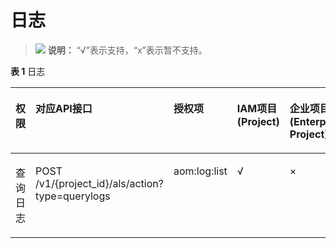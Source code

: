 # 日志<a name="aom_04_0064"></a>

>![](public_sys-resources/icon-note.gif) **说明：** 
>“√”表示支持，“x”表示暂不支持。

**表 1**  日志

<a name="table21011495256"></a>
<table><thead align="left"><tr id="row6821749102512"><th class="cellrowborder" valign="top" width="9.919008099190082%" id="mcps1.2.6.1.1"><p id="p1082749172511"><a name="p1082749172511"></a><a name="p1082749172511"></a>权限</p>
</th>
<th class="cellrowborder" valign="top" width="39.126087391260874%" id="mcps1.2.6.1.2"><p id="p117281246164711"><a name="p117281246164711"></a><a name="p117281246164711"></a>对应API接口</p>
</th>
<th class="cellrowborder" valign="top" width="14.21857814218578%" id="mcps1.2.6.1.3"><p id="p88294916253"><a name="p88294916253"></a><a name="p88294916253"></a>授权项</p>
</th>
<th class="cellrowborder" valign="top" width="13.928607139286072%" id="mcps1.2.6.1.4"><p id="p382349102520"><a name="p382349102520"></a><a name="p382349102520"></a>IAM项目(Project)</p>
</th>
<th class="cellrowborder" valign="top" width="22.807719228077193%" id="mcps1.2.6.1.5"><p id="p18821749152512"><a name="p18821749152512"></a><a name="p18821749152512"></a>企业项目(Enterprise Project)</p>
</th>
</tr>
</thead>
<tbody><tr id="row133035364273"><td class="cellrowborder" valign="top" width="9.919008099190082%" headers="mcps1.2.6.1.1 "><p id="p1875717113015"><a name="p1875717113015"></a><a name="p1875717113015"></a>查询日志</p>
</td>
<td class="cellrowborder" valign="top" width="39.126087391260874%" headers="mcps1.2.6.1.2 "><p id="p872818462471"><a name="p872818462471"></a><a name="p872818462471"></a>POST  /v1/{project_id}/als/action?type=querylogs</p>
</td>
<td class="cellrowborder" valign="top" width="14.21857814218578%" headers="mcps1.2.6.1.3 "><p id="p10735171134510"><a name="p10735171134510"></a><a name="p10735171134510"></a>aom:log:list</p>
</td>
<td class="cellrowborder" valign="top" width="13.928607139286072%" headers="mcps1.2.6.1.4 "><p id="p684017278455"><a name="p684017278455"></a><a name="p684017278455"></a>√</p>
</td>
<td class="cellrowborder" valign="top" width="22.807719228077193%" headers="mcps1.2.6.1.5 "><p id="p98401278452"><a name="p98401278452"></a><a name="p98401278452"></a>×</p>
</td>
</tr>
</tbody>
</table>

